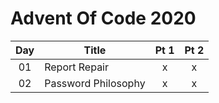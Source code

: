 # Advent Of Code 2020

|  Day  | Title               | Pt 1  | Pt 2  |
| :---: | ------------------- | :---: | :---: |
|  01   | Report Repair       |   x   |   x   |
|  02   | Password Philosophy |   x   |   x   |

